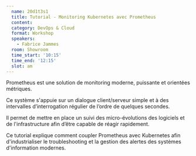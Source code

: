 ```yaml
---
  name: 20d1t3s1
  title: Tutorial - Monitoring Kubernetes avec Prometheus
  content:
  category: DevOps & Cloud
  format: Workshop
  speakers: 
    - Fabrice Jammes
  room: Showroom
  time_start: '10:15'
  time_end: '12:15'
  slot: am
---
```

Prometheus est une solution de monitoring moderne, puissante et orientées métriques. 

Ce système s'appuie sur un dialogue client/serveur simple et à des intervalles d’interrogation régulier de l’ordre de quelques secondes. 

Il permet de mettre en place un suivi des micro-évolutions des logiciels et de l'infrastructure afin d’être capable de réagir rapidement. 

Ce tutorial explique comment coupler Prometheus avec Kubernetes afin d'industrialiser le troubleshooting et la gestion des alertes des systèmes d'information modernes.